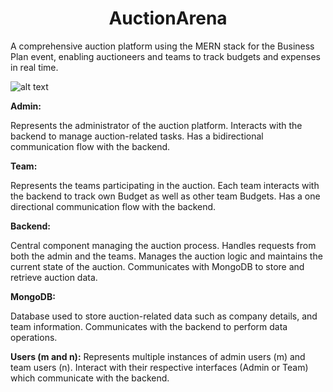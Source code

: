<h1 align="center">
  AuctionArena
</h1>

A comprehensive auction platform using the MERN stack for the Business Plan event, enabling auctioneers 
and teams to track budgets and expenses in real time.

![alt text](https://i.postimg.cc/VNXFPYb2/Screenshot-2024-07-30-230226.png)

**Admin:**

Represents the administrator of the auction platform.
Interacts with the backend to manage auction-related tasks.
Has a bidirectional communication flow with the backend.

**Team:**

Represents the teams participating in the auction.
Each team interacts with the backend to track own Budget as well as other team Budgets.
Has a one directional communication flow with the backend.

**Backend:**

Central component managing the auction process.
Handles requests from both the admin and the teams.
Manages the auction logic and maintains the current state of the auction.
Communicates with MongoDB to store and retrieve auction data.

**MongoDB:**

Database used to store auction-related data such as company details, and team information.
Communicates with the backend to perform data operations.

**Users (m and n):**
Represents multiple instances of admin users (m) and team users (n).
Interact with their respective interfaces (Admin or Team) which communicate with the backend.
